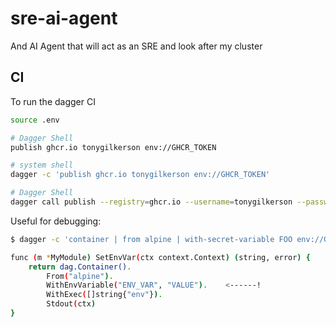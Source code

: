 # sre-ai-agent

And AI Agent that will act as an SRE and look after my cluster

## CI

To run the dagger CI

```sh
source .env

# Dagger Shell
publish ghcr.io tonygilkerson env://GHCR_TOKEN

# system shell
dagger -c 'publish ghcr.io tonygilkerson env://GHCR_TOKEN'

# Dagger Shell
dagger call publish --registry=ghcr.io --username=tonygilkerson --password=env://GHCR_TOKEN
```

Useful for debugging:

```sh
$ dagger -c 'container | from alpine | with-secret-variable FOO env://GHCR_TOKEN | with-exec -- sh -c "echo secret is \$FOO" | stdout'
```

```sh
func (m *MyModule) SetEnvVar(ctx context.Context) (string, error) {
	return dag.Container().
		From("alpine").
		WithEnvVariable("ENV_VAR", "VALUE").    <------!
		WithExec([]string{"env"}).
		Stdout(ctx)
}
```
